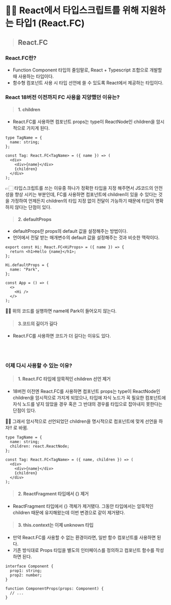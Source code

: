 # 🖐🏻 React에서 타입스크립트를 위해 지원하는 타입1 (React.FC)

> ## React.FC

### React.FC란?

- Function Component 타입의 줄임말로, React + Typescript 조합으로 개발할 때 사용하는 타입이다.
- 함수형 컴포넌트 사용 시 타입 선언에 쓸 수 있도록 React에서 제공하는 타입이다.

### React 18버전 이전까지 FC 사용을 지양했던 이유는?

> #### 1. children

- React.FC를 사용하면 컴포넌트 props는 type이 ReactNode인 children을 암시적으로 가지게 된다.

```tsx
type TagName = {
  name: string;
};

const Tag: React.FC<TagName> = ({ name }) => (
  <div>
    <div>{name}</div>
    {children}
  </div>
);
```

👉🏻 타입스크립트를 쓰는 이유중 하나가 정확한 타입을 지정 해주면서 JS코드의 안전성을 향상 시키는 부분인데, FC를 사용하면 컴포넌트에 children이 있을 수 있다는 것을 가정하여 언제든지 children의 타입 지정 없이 전달이 가능하기 때문에 타입이 명확하지 않다는 단점이 있다.

> #### 2. defaultProps

- defaultProps란 props의 default 값을 설정해주는 방법이다.
- 언어에서 전달 받는 매개변수의 default 값을 설정해주는 것과 비슷한 맥락이다.

```tsx
export const Hi: React.FC<HiProps> = ({ name }) => {
  return <h1>Hello {name}</h1>;
};

Hi.defaultProps = {
  name: "Park",
};

const App = () => (
  <>
    <Hi />
  </>
);
```

☝🏻 위의 코드를 실행하면 name에 Park이 들어오지 않는다.

> #### 3.코드의 길이가 길다

- React.FC를 사용하면 코드가 더 길다는 이유도 있다.

<br/>
<br/>

### 이제 다시 사용할 수 있는 이유?

> #### 1. React.FC 타입에 암묵적인 children 선언 제거

- 18버전 이전엔 React.FC를 사용하면 컴포넌트 props는 type이 ReactNode인 children을 암시적으로 가지게 되었으나, 타입에 자식 노드가 꼭 필요한 컴포넌트에 자식 노드를 넣지 않았을 경우 혹은 그 반대의 경우를 타입으로 잡아내지 못한다는 단점이 있다.

🖐🏻 그래서 암시적으로 선언되었던 children을 명시적으로 컴포넌트에 맞게 선언을 하자!! 로 바뀜.

```tsx
type TagName = {
  name: string;
  children: react.ReactNode;
};

const Tag: React.FC<TagName> = ({ name, children }) => (
  <div>
    <div>{name}</div>
    {children}
  </div>
);
```

> #### 2. ReactFragment 타입에서 {} 제거

- ReactFragment 타입에서 {} 객체가 제거됐다. 그동안 타입에서는 암묵적인 children 때문에 유지해왔는데 이번 변경으로 같이 제거됐다.

> #### 3. this.context는 이제 unknown 타입

- 만약 React.FC를 사용할 수 없는 환경이라면, 일반 함수 컴포넌트를 사용하면 된다.
- 기존 방식대로 Props 타입을 별도의 인터페이스를 정의하고 컴포넌트 함수를 작성하면 된다.

```tsx
interface Component {
  prop1: string;
  prop2: number;
}

function ComponentProps(props: Component) {
  // ...
}
```
